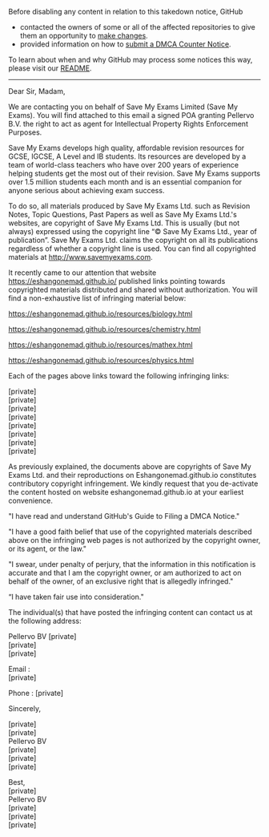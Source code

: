 Before disabling any content in relation to this takedown notice, GitHub
- contacted the owners of some or all of the affected repositories to give them an opportunity to [make changes](https://docs.github.com/en/github/site-policy/dmca-takedown-policy#a-how-does-this-actually-work).
- provided information on how to [submit a DMCA Counter Notice](https://docs.github.com/en/articles/guide-to-submitting-a-dmca-counter-notice).

To learn about when and why GitHub may process some notices this way, please visit our [README](https://github.com/github/dmca/blob/master/README.md#anatomy-of-a-takedown-notice).

---

Dear Sir, Madam,

We are contacting you on behalf of Save My Exams Limited (Save My Exams). You will find attached to this email a signed POA granting Pellervo B.V. the right to act as agent for Intellectual Property Rights Enforcement Purposes. 

Save My Exams develops high quality, affordable revision resources for GCSE, IGCSE, A Level and IB students. Its resources are developed by a team of world-class
teachers who have over 200 years of experience helping students get the most out of their revision. Save My Exams supports over 1.5 million students each month and is an essential companion for anyone serious about achieving exam success. 
 
To do so, all materials produced by Save My Exams Ltd. such as Revision Notes, Topic Questions, Past Papers as well as Save My Exams Ltd.'s websites, are copyright of Save My Exams Ltd. This is usually (but not always) expressed using the copyright line “© Save My Exams Ltd., year of publication”. Save My Exams Ltd. claims the copyright on all its publications regardless of whether a copyright line is used.  You can find all copyrighted materials at http://www.savemyexams.com.

It recently came to our attention that website https://eshangonemad.github.io/ published links pointing towards copyrighted materials distributed and shared without authorization. You will find a non-exhaustive list of infringing material below: 

https://eshangonemad.github.io/resources/biology.html

https://eshangonemad.github.io/resources/chemistry.html

https://eshangonemad.github.io/resources/mathex.html

https://eshangonemad.github.io/resources/physics.html

Each of the pages above links toward the following infringing links:

[private]  
[private]  
[private]  
[private]  
[private]  
[private]  
[private]  
[private]  

As previously explained, the documents above are copyrights of Save My Exams Ltd. and their reproductions on Eshangonemad.github.io constitutes contributory copyright infringement. We kindly request that you de-activate the content hosted on website eshangonemad.github.io at your earliest convenience. 

"I have read and understand GitHub's Guide to Filing a DMCA Notice."

 "I have a good faith belief that use of the copyrighted materials described above on the infringing web pages is not authorized by the copyright owner, or its agent, or the law."

 "I swear, under penalty of perjury, that the information in this notification is accurate and that I am the copyright owner, or am authorized to act on behalf of the owner, of an exclusive right that is allegedly infringed."

 “I have taken fair use into consideration."

The individual(s) that have posted the infringing content can contact us at the following address: 

Pellervo BV 
[private]  
[private]  
[private]  

Email :  
[private]  

Phone : [private]  

Sincerely, 

[private]   
[private]  
Pellervo BV  
[private]  
[private]  
[private]  

Best,  
[private]  
Pellervo BV  
[private]  
[private]  
[private]  
